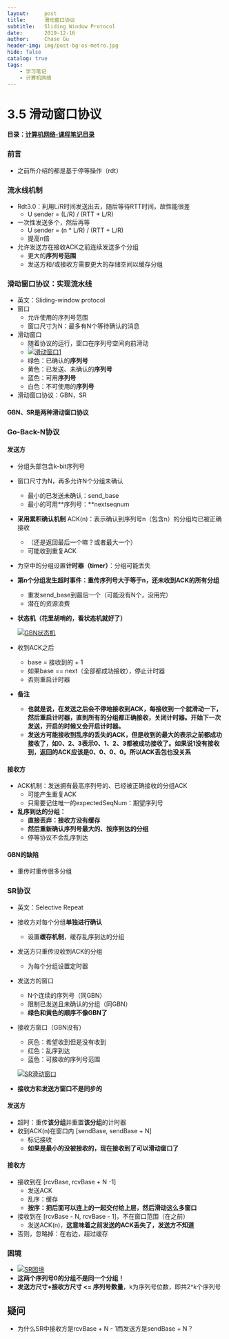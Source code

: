 ```yaml
---
layout:     post
title:      滑动窗口协议
subtitle:   Sliding Window Protocol
date:       2019-12-16
author:     Chase Gu
header-img: img/post-bg-os-metro.jpg
hide: false
catalog: true
tags:
    - 学习笔记
    - 计算机网络
---
```


# 3.5 滑动窗口协议

**目录：[计算机网络-课程笔记目录](https://chase-gu.github.io/2019/10/31/network-catalog/)**



### 前言

- 之前所介绍的都是基于停等操作（rdt）




### 流水线机制

- Rdt3.0：利用L/R时间发送出去，随后等待RTT时间，故性能很差
  - U sender = (L/R) / (RTT + L/R)
- 一次性发送多个，然后再等
  - U sender = (n * L/R) / (RTT + L/R)
  - 提高n倍
- 允许发送方在接收ACK之前连续发送多个分组
  - 更大的**序列号范围**
  - 发送方和/或接收方需要更大的存储空间以缓存分组





### 滑动窗口协议：实现流水线

- 英文：Sliding-window protocol
- 窗口
  - 允许使用的序列号范围
  - 窗口尺寸为N：最多有N个等待确认的消息
- 滑动窗口
  - 随着协议的运行，窗口在序列号空间向前滑动
  - <a href="/img-post/2019-12-22-network-sliding-window-protocol/滑动窗口1.png">![滑动窗口1](/img-post/2019-12-22-network-sliding-window-protocol/滑动窗口1.png)</a>
  - 绿色：已确认的**序列号**
  - 黄色：已发送、未确认的**序列号**
  - 蓝色：可用**序列号**
  - 白色：不可使用的**序列号**
- 滑动窗口协议：GBN，SR

#### GBN、SR是两种滑动窗口协议





### Go-Back-N协议

#### 发送方

- 分组头部包含k-bit序列号

- 窗口尺寸为N，再多允许N个分组未确认

  - 最小的已发送未确认：send_base
  - 最小的可用**序列号：**nextseqnum

- **采用累积确认机制** ACK(n)：表示确认到序列号n（包含n）的分组均已被正确接收

  - （还是返回最后一个嘛？或者最大一个）
  - 可能收到重复ACK

- 为空中的分组设置**计时器（timer）**：分组可能丢失

- **第n个分组发生超时事件：重传序列号大于等于n，还未收到ACK的所有分组**

  - 重发send_base到最后一个（可能没有N个，没用完）
  - 潜在的资源浪费

- **状态机（花里胡哨的，看状态机就好了）**

  <a href="/img-post/2019-12-22-network-sliding-window-protocol/GBN状态机.png">![GBN状态机](/img-post/2019-12-22-network-sliding-window-protocol/GBN状态机.png)</a>

- 收到ACK之后

  - base = 接收到的 + 1
  - 如果base == next（全部都成功接收），停止计时器
  - 否则重启计时器

- **备注**

  - **也就是说，在发送之后会不停地接收到ACK，每接收到一个就滑动一下，然后重启计时器，直到所有的分组都正确接收，关闭计时器。开始下一次发送，开启的时候又会开启计时器。**
  - **发送方可能接收到乱序的丢失的ACK，但是收到的最大的表示之前都成功接收了，如0、2、3表示0、1、2、3都被成功接收了。如果说1没有接收到，返回的ACK应该是0、0、0、0。所以ACK丢包也没关系**



#### 接收方

- ACK机制：发送拥有最高序列号的、已经被正确接收的分组ACK
  - 可能产生重复ACK
  - 只需要记住唯一的expectedSeqNum：期望序列号
- **乱序到达的分组：**
  - **直接丢弃：接收方没有缓存**
  - **然后重新确认序列号最大的、按序到达的分组**
  - 停等协议不会乱序到达



#### GBN的缺陷

- 重传时重传很多分组





### SR协议

- 英文：Selective Repeat

- 接收方对每个分组**单独进行确认**

  - 设置**缓存机制**，缓存乱序到达的分组

- 发送方只重传没收到ACK的分组

  - 为每个分组设置定时器

- 发送方的窗口

  - N个连续的序列号（同GBN）
  - 限制已发送且未确认的分组（同GBN）
  - **绿色和黄色的顺序不像GBN了**

- 接收方窗口（GBN没有）

  - 灰色：希望收到但是没有收到
  - 红色：乱序到达
  - 蓝色：可接收的序列号范围

  <a href="/img-post/2019-12-22-network-sliding-window-protocol/SR滑动窗口.png">![SR滑动窗口](/img-post/2019-12-22-network-sliding-window-protocol/SR滑动窗口.png)</a>

- **接收方和发送方窗口不是同步的**



#### 发送方

- 超时：重传**该分组**并重置**该分组**的计时器
- 收到ACK(n)在窗口内 [sendBase, sendBase + N]
  - 标记接收
  - **如果是最小的没被接收的，现在接收到了可以滑动窗口了**



#### 接收方

- 接收到在 [rcvBase, rcvBase + N -1]
  - 发送ACK
  - 乱序：缓存
  - **按序：把后面可以连上的一起交付给上层，然后滑动这么多窗口**
- 接收到在 [rcvBase - N, rcvBase - 1]，不在窗口范围（在之前）
  - 发送ACK(n)，**这意味着之前发送的ACK丢失了，发送方不知道**
- 否则，忽略掉：在右边，超过缓存



### 困境

- <a href="/img-post/2019-12-22-network-sliding-window-protocol/SR困境.png">![SR困境](/img-post/2019-12-22-network-sliding-window-protocol/SR困境.png)</a>
- **这两个序列号0的分组不是同一个分组！**
- **发送方尺寸+接收方尺寸 <= 序列号数量**，k为序列号位数，即共2^k个序列号





## 疑问

- 为什么SR中接收方是rcvBase + N - 1而发送方是sendBase + N？